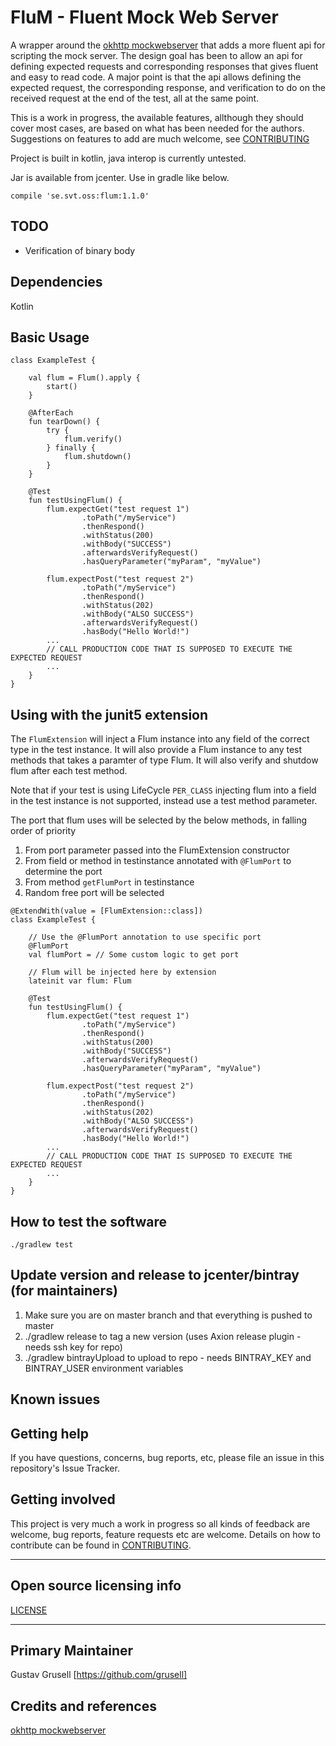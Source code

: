 # FluM - Fluent Mock Web Server

A wrapper around the [okhttp mockwebserver](https://github.com/square/okhttp/tree/master/mockwebserver)
that adds a more fluent api for scripting the mock server. The design goal has been to allow an api
for defining expected requests and corresponding responses that gives fluent and easy to read code.
A major point is that the api allows defining the expected request, the corresponding response,
and verification to do on the received request at the end of the test, all at the same point.

This is a work in progress, the available features, allthough they should cover most cases,
are based on what has been needed for the authors. Suggestions on features to add are much
welcome, see [CONTRIBUTING](#getting-involved)
 
Project is built in kotlin, java interop is currently untested.

Jar is available from jcenter. Use in gradle like below.

```compile 'se.svt.oss:flum:1.1.0'```

## TODO
- Verification of binary body

## Dependencies

Kotlin

## Basic Usage
```
class ExampleTest {

    val flum = Flum().apply {
        start()
    }

    @AfterEach
    fun tearDown() {
        try {
            flum.verify()
        } finally {
            flum.shutdown()
        }
    }

    @Test
    fun testUsingFlum() {
        flum.expectGet("test request 1")
                .toPath("/myService")
                .thenRespond()
                .withStatus(200)
                .withBody("SUCCESS")
                .afterwardsVerifyRequest()
                .hasQueryParameter("myParam", "myValue")

        flum.expectPost("test request 2")
                .toPath("/myService")
                .thenRespond()
                .withStatus(202)
                .withBody("ALSO SUCCESS")
                .afterwardsVerifyRequest()
                .hasBody("Hello World!")
        ...
        // CALL PRODUCTION CODE THAT IS SUPPOSED TO EXECUTE THE EXPECTED REQUEST
        ...
    }
}
```
## Using with the junit5 extension
The `FlumExtension` will inject a Flum instance into any field of the correct type in the test instance. It will also
provide a Flum instance to any test methods that takes a paramter of type Flum. It will also verify and shutdow flum 
after each test method.

Note that if your test is using LifeCycle `PER_CLASS` injecting flum into a field in the test instance is not
 supported, instead use a test method parameter.

The port that flum uses will be selected by the below methods, in falling order of priority
1. From port parameter passed into the FlumExtension constructor
2. From field or method in testinstance annotated with `@FlumPort`
to determine the port
3. From method `getFlumPort` in testinstance
4. Random free port will be selected
```
@ExtendWith(value = [FlumExtension::class])
class ExampleTest {

    // Use the @FlumPort annotation to use specific port
    @FlumPort
    val flumPort = // Some custom logic to get port 

    // Flum will be injected here by extension
    lateinit var flum: Flum

    @Test
    fun testUsingFlum() {
        flum.expectGet("test request 1")
                .toPath("/myService")
                .thenRespond()
                .withStatus(200)
                .withBody("SUCCESS")
                .afterwardsVerifyRequest()
                .hasQueryParameter("myParam", "myValue")

        flum.expectPost("test request 2")
                .toPath("/myService")
                .thenRespond()
                .withStatus(202)
                .withBody("ALSO SUCCESS")
                .afterwardsVerifyRequest()
                .hasBody("Hello World!")
        ...
        // CALL PRODUCTION CODE THAT IS SUPPOSED TO EXECUTE THE EXPECTED REQUEST
        ...
    }
}
```

## How to test the software

```
./gradlew test
```


## Update version and release to jcenter/bintray (for maintainers)

1. Make sure you are on master branch and that everything is pushed to master
2. ./gradlew release to tag a new version (uses Axion release plugin - needs ssh key for repo)
3.  ./gradlew bintrayUpload to upload to repo - needs BINTRAY_KEY and BINTRAY_USER environment variables

## Known issues


## Getting help

If you have questions, concerns, bug reports, etc, please file an issue in this repository's Issue Tracker.

## Getting involved

This project is very much a work in progress so all kinds of feedback are welcome, bug reports, 
feature requests etc are welcome. Details on how to contribute can be found in [CONTRIBUTING](CONTRIBUTING.md).


----

## Open source licensing info

[LICENSE](LICENSE)

----

## Primary Maintainer

Gustav Grusell [https://github.com/grusell]

## Credits and references

[okhttp mockwebserver](https://github.com/square/okhttp/tree/master/mockwebserver)